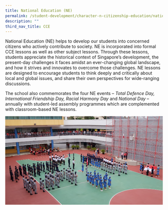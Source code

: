 ```yaml
---
title: National Education (NE)
permalink: /student-development/character-n-citizenship-education/national-education-ne
description: ""
third_nav_title: CCE
---
```

<p>National Education (NE) helps to develop our students into concerned citizens who actively contribute to society. NE is incorporated into formal CCE lessons as well as other subject lessons. Through these lessons, students appreciate the historical context of Singapore&rsquo;s development, the present-day challenges it faces amidst an ever-changing global landscape, and how it strives and innovates to overcome those challenges. NE lessons are designed to encourage students to think deeply and critically about local and global issues, and share their own perspectives for wide-ranging discussions.</p>
<p>The school also commemorates the four NE events &ndash;&nbsp;<em>Total Defence Day, International Friendship Day, Racial Harmony Day&nbsp;</em>and&nbsp;<em>National Day</em>&nbsp;&ndash; annually with student-led assembly programmes which are complemented with classroom-based NE lessons.</p>
<img src="/images/NDP.jpg">